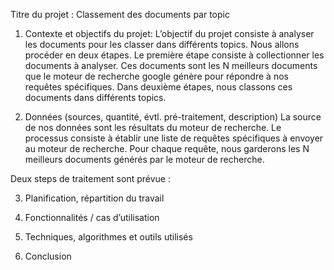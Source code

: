 Titre du projet : 
Classement des documents par topic

1. Contexte et objectifs du projet:
L’objectif du projet consiste à analyser les documents pour les classer dans différents topics. 
Nous allons procéder en deux étapes. Le première étape consiste à collectionner les documents à analyser. Ces documents sont les N meilleurs documents que le moteur de recherche google génère pour répondre à nos requêtes spécifiques. Dans deuxième étapes, nous classons ces documents dans différents topics. 


2. Données (sources, quantité, évtl. pré-traitement, description)
La source de nos données sont les résultats du moteur de recherche. Le processus consiste à établir une liste de requêtes spécifiques à envoyer au moteur de recherche. Pour chaque requête, nous garderons les N meilleurs documents générés par le moteur de recherche.

Deux steps de traitement sont prévue : 


3. Planification, répartition du travail

4. Fonctionnalités / cas d’utilisation

5. Techniques, algorithmes et outils utilisés


6. Conclusion




